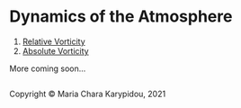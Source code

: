 # Dynamics of the Atmosphere

1) [Relative Vorticity](/src/Kinematics/RelativeVorticity.md)
2) [Absolute Vorticity](/src/Kinematics/AbsoluteVorticity.md)

More coming soon...

<footer>
<p style="float:left; width: 100%;">
Copyright © Maria Chara Karypidou, 2021
</p>
</footer>

